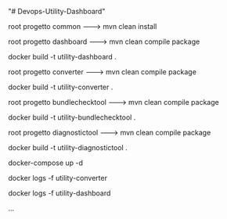 "# Devops-Utility-Dashboard" 

root progetto common ---> mvn clean install


root progetto dashboard ---> mvn clean compile package

docker build -t utility-dashboard . 



root progetto converter ---> mvn clean compile package

docker build -t utility-converter . 



root progetto bundlechecktool ---> mvn clean compile package

docker build -t utility-bundlechecktool . 



root progetto diagnostictool ---> mvn clean compile package

docker build -t utility-diagnostictool . 



docker-compose up -d


docker logs -f utility-converter

docker logs -f utility-dashboard

...